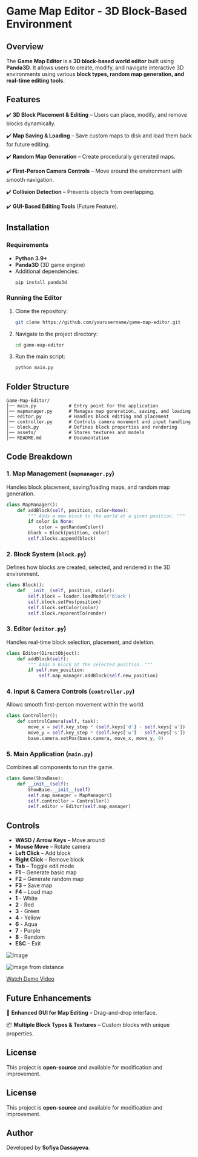 # Game Map Editor - 3D Block-Based Environment

## Overview
The **Game Map Editor** is a **3D block-based world editor** built using **Panda3D**. It allows users to create, modify, and navigate interactive 3D environments using various **block types, random map generation, and real-time editing tools**.

## Features
✔️ **3D Block Placement & Editing** – Users can place, modify, and remove blocks dynamically.

✔️ **Map Saving & Loading** – Save custom maps to disk and load them back for future editing.

✔️ **Random Map Generation** – Create procedurally generated maps.

✔️ **First-Person Camera Controls** – Move around the environment with smooth navigation.

✔️ **Collision Detection** – Prevents objects from overlapping.

✔️ **GUI-Based Editing Tools** (Future Feature).

## Installation
### Requirements
- **Python 3.9+**
- **Panda3D** (3D game engine)
- Additional dependencies:
  ```sh
  pip install panda3d
  ```
### Running the Editor
1. Clone the repository:
   ```sh
   git clone https://github.com/yourusername/game-map-editor.git
   ```
2. Navigate to the project directory:
   ```sh
   cd game-map-editor
   ```
3. Run the main script:
   ```sh
   python main.py
   ```

## Folder Structure
```
Game-Map-Editor/
│── main.py            # Entry point for the application
│── mapmanager.py      # Manages map generation, saving, and loading
│── editor.py          # Handles block editing and placement
│── controller.py      # Controls camera movement and input handling
│── block.py           # Defines block properties and rendering
│── assets/            # Stores textures and models
│── README.md          # Documentation
```
## Code Breakdown
### **1. Map Management (`mapmanager.py`)**
Handles block placement, saving/loading maps, and random map generation.
```python
class MapManager():
    def addBlock(self, position, color=None):
        """ Adds a new block to the world at a given position. """
        if color is None:
            color = getRandomColor()
        block = Block(position, color)
        self.blocks.append(block)
```
### **2. Block System (`block.py`)**
Defines how blocks are created, selected, and rendered in the 3D environment.
```python
class Block():
    def __init__(self, position, color):
        self.block = loader.loadModel('block')
        self.block.setPos(position)
        self.block.setColor(color)
        self.block.reparentTo(render)
```
### **3. Editor (`editor.py`)**
Handles real-time block selection, placement, and deletion.
```python
class Editor(DirectObject):
    def addBlock(self):
        """ Adds a block at the selected position. """
        if self.new_position:
            self.map_manager.addBlock(self.new_position)
```
### **4. Input & Camera Controls (`controller.py`)**
Allows smooth first-person movement within the world.
```python
class Controller():
    def controlCamera(self, task):
        move_x = self.key_step * (self.keys['d'] - self.keys['a'])
        move_y = self.key_step * (self.keys['w'] - self.keys['s'])
        base.camera.setPos(base.camera, move_x, move_y, 0)
```
### **5. Main Application (`main.py`)**
Combines all components to run the game.
```python
class Game(ShowBase):
    def __init__(self):
        ShowBase.__init__(self)
        self.map_manager = MapManager()
        self.controller = Controller()
        self.editor = Editor(self.map_manager)
```
## Controls
- **WASD / Arrow Keys** – Move around
- **Mouse Move** – Rotate camera
- **Left Click** – Add block
- **Right Click** – Remove block
- **Tab** – Toggle edit mode
- **F1** – Generate basic map
- **F2** – Generate random map
- **F3** – Save map
- **F4** – Load map
- **1** - White
- **2** - Red
- **3** - Green
- **4** - Yellow
- **6** - Aqua
- **7** - Purple
- **8** - Random
- **ESC** – Exit

![Image](imgs/minecraft.png)

![Image from distance](imgs/scale.png)

[Watch Demo Video](https://drive.google.com/file/d/1WHAFtvr1sLFUy8Cu9Fv2OUs9kG3yemkK/view?usp=sharing)


## Future Enhancements
🚀 **Enhanced GUI for Map Editing** – Drag-and-drop interface.

📦 **Multiple Block Types & Textures** – Custom blocks with unique properties.

## License
This project is **open-source** and available for modification and improvement.

## License
This project is **open-source** and available for modification and improvement.

## Author
Developed by **Sofiya Dassayeva**.

